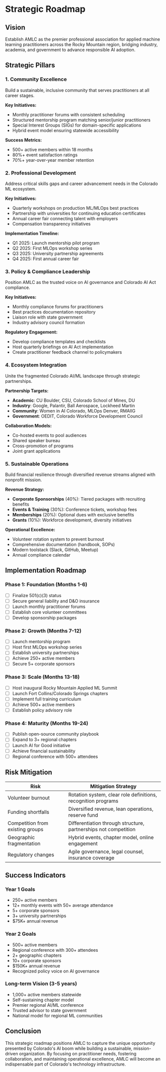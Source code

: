 # Strategic Roadmap

## Vision
Establish AMLC as the premier professional association for applied machine learning practitioners across the Rocky Mountain region, bridging industry, academia, and government to advance responsible AI adoption.

## Strategic Pillars

### 1. Community Excellence
Build a sustainable, inclusive community that serves practitioners at all career stages.

**Key Initiatives:**
- Monthly practitioner forums with consistent scheduling
- Structured mentorship program matching senior/junior practitioners
- Special Interest Groups (SIGs) for domain-specific applications
- Hybrid event model ensuring statewide accessibility

**Success Metrics:**
- 500+ active members within 18 months
- 80%+ event satisfaction ratings
- 70%+ year-over-year member retention

### 2. Professional Development
Address critical skills gaps and career advancement needs in the Colorado ML ecosystem.

**Key Initiatives:**
- Quarterly workshops on production ML/MLOps best practices
- Partnership with universities for continuing education certificates
- Annual career fair connecting talent with employers
- Compensation transparency initiatives

**Implementation Timeline:**
- Q1 2025: Launch mentorship pilot program
- Q2 2025: First MLOps workshop series
- Q3 2025: University partnership agreements
- Q4 2025: First annual career fair

### 3. Policy & Compliance Leadership
Position AMLC as the trusted voice on AI governance and Colorado AI Act compliance.

**Key Initiatives:**
- Monthly compliance forums for practitioners
- Best practices documentation repository
- Liaison role with state government
- Industry advisory council formation

**Regulatory Engagement:**
- Develop compliance templates and checklists
- Host quarterly briefings on AI Act implementation
- Create practitioner feedback channel to policymakers

### 4. Ecosystem Integration
Unite the fragmented Colorado AI/ML landscape through strategic partnerships.

**Partnership Targets:**
- **Academic**: CU Boulder, CSU, Colorado School of Mines, DU
- **Industry**: Google, Palantir, Ball Aerospace, Lockheed Martin
- **Community**: Women in AI Colorado, MLOps Denver, RMAIIG
- **Government**: OEDIT, Colorado Workforce Development Council

**Collaboration Models:**
- Co-hosted events to pool audiences
- Shared speaker bureau
- Cross-promotion of programs
- Joint grant applications

### 5. Sustainable Operations
Build financial resilience through diversified revenue streams aligned with nonprofit mission.

**Revenue Strategy:**
- **Corporate Sponsorships** (40%): Tiered packages with recruiting benefits
- **Events & Training** (30%): Conference tickets, workshop fees
- **Memberships** (20%): Optional dues with exclusive benefits
- **Grants** (10%): Workforce development, diversity initiatives

**Operational Excellence:**
- Volunteer rotation system to prevent burnout
- Comprehensive documentation (handbook, SOPs)
- Modern toolstack (Slack, GitHub, Meetup)
- Annual compliance calendar

## Implementation Roadmap

### Phase 1: Foundation (Months 1-6)
- [ ] Finalize 501(c)(3) status
- [ ] Secure general liability and D&O insurance
- [ ] Launch monthly practitioner forums
- [ ] Establish core volunteer committees
- [ ] Develop sponsorship packages

### Phase 2: Growth (Months 7-12)
- [ ] Launch mentorship program
- [ ] Host first MLOps workshop series
- [ ] Establish university partnerships
- [ ] Achieve 250+ active members
- [ ] Secure 5+ corporate sponsors

### Phase 3: Scale (Months 13-18)
- [ ] Host inaugural Rocky Mountain Applied ML Summit
- [ ] Launch Fort Collins/Colorado Springs chapters
- [ ] Implement full training curriculum
- [ ] Achieve 500+ active members
- [ ] Establish policy advisory role

### Phase 4: Maturity (Months 19-24)
- [ ] Publish open-source community playbook
- [ ] Expand to 3+ regional chapters
- [ ] Launch AI for Good initiative
- [ ] Achieve financial sustainability
- [ ] Regional conference with 500+ attendees

## Risk Mitigation

| Risk | Mitigation Strategy |
|------|-------------------|
| Volunteer burnout | Rotation system, clear role definitions, recognition programs |
| Funding shortfalls | Diversified revenue, lean operations, reserve fund |
| Competition from existing groups | Differentiation through structure, partnerships not competition |
| Geographic fragmentation | Hybrid events, chapter model, online engagement |
| Regulatory changes | Agile governance, legal counsel, insurance coverage |

## Success Indicators

### Year 1 Goals
- 250+ active members
- 12+ monthly events with 50+ average attendance
- 5+ corporate sponsors
- 3+ university partnerships
- $75K+ annual revenue

### Year 2 Goals
- 500+ active members
- Regional conference with 300+ attendees
- 2+ geographic chapters
- 10+ corporate sponsors
- $150K+ annual revenue
- Recognized policy voice on AI governance

### Long-term Vision (3-5 years)
- 1,000+ active members statewide
- Self-sustaining chapter model
- Premier regional AI/ML conference
- Trusted advisor to state government
- National model for regional ML communities

## Conclusion

This strategic roadmap positions AMLC to capture the unique opportunity presented by Colorado's AI boom while building a sustainable, mission-driven organization. By focusing on practitioner needs, fostering collaboration, and maintaining operational excellence, AMLC will become an indispensable part of Colorado's technology infrastructure.